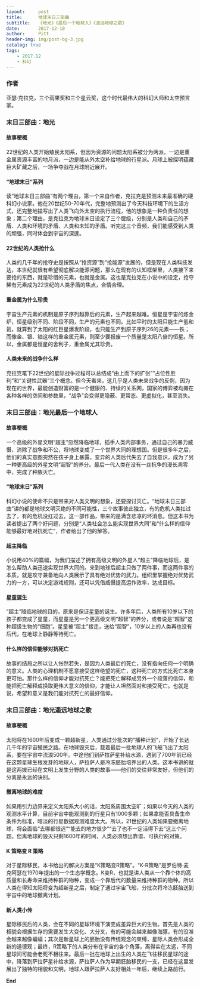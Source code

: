 ```yaml
---
layout:     post
title:      地球末日三部曲
subtitle:   《地光》《最后一个地球人》《遥远地球之歌》
date:       2017-12-10
author:     Pitt
header-img: img/post-bg-3.jpg
catalog: true
tags:
    - 2017.12
    - 科幻
---
```



### 作者

亚瑟·克拉克，三个雨果奖和三个星云奖，这个时代最伟大的科幻大师和太空预言家。


### 末日三部曲：地光

#### 故事梗概
22世纪的人类开始殖民太阳系，但因为资源的问题太阳系被分为两派，一边是重金属资源丰富的地月派，一边是能从外太空补给地球的行星派。月球上被探明蕴藏巨大矿藏之后，一场争夺战在月球附近展开。     
 
#### “地球末日”系列
读“地球末日三部曲”有两个理由，第一个来自作者，克拉克是预测未来最准确的硬科幻小说家。他在20世纪50-70年代，完整地预测出了今天科技环境下的生活方式，还完整地描写出了人类飞向外太空的执行流程，他的想象是一种负责任的想象；第二个理由，是克拉克为地球末日设定了三个层级，分别是人类和自己的矛盾、人类和环境的矛盾、人类和未知的矛盾。听完这三个音频，我们能感受到人类的顽强，同时体会到宇宙的深邃。

#### 22世纪的人类抢什么
人类的几千年的抢夺史是按照从“抢资源”到“抢能源”发展的，但是现在人类科技发达，本世纪就很有希望彻底解决能源问题，那么在现有的认知框架里，人类接下来要抢的东西，就是珍惜的元素，也就是金属。这也是克拉克在小说中的设定，抢夺稀有元素成为22世纪的人类矛盾的焦点，合情合理。

#### 重金属为什么珍贵
宇宙生产元素的机制是原子序列越靠后的元素，生产起来越难。恒星是宇宙的炼金炉，恒星级别不同、阶段不同，生产的元素也不同。比如平时的太阳只能生产氢和氦，就算到了太阳的红巨星爆发阶段，也只能生产到原子序列26的元素——铁；而像金、银、铀这样的重金属元素，则至少要报废一个质量是太阳八倍的恒星。所以，金属都是恒星的舍利子，重金属尤其珍贵。

#### 人类未来的战争什么样
克拉克笔下22世纪的星际战争过程可以总结成“由上而下的扩张”“占位性胜利”和“关键性武器”三个概念。但今天看来，这几乎是人类未来战争的反例，因为现在的世界，最能创造财富的是一个健康的、持续的关系网，国家的博弈被均摊在各种各样的空间和参数里，“战争”会变得更隐蔽、更常态、更虚拟化，甚至消失。



### 末日三部曲：地光最后一个地球人

#### 故事梗概
一个高级的外星文明“超主”忽然降临地球，插手人类内部事务，通过自己的暴力威慑，消除了战争和不公，将地球变成了一个世界大同的理想国。但是很多年之后，他们的真实意图突然在孩子身上暴露，变异的人类后代失去了自我意识，成为了另一种更高级的外星文明“超智”的养分。最后一代人类在没有一丝抗争的漫长凋零中，完成了种族灭亡。     
 
#### “地球末日”系列
科幻小说的使命不只是带来对人类文明的想象，还要探讨灭亡。“地球末日三部曲”讲的都是地球文明灭绝的不同可能性，三个故事彼此独立，有的危机人类扛过去了，有的危机没扛过去，这一部作品，带来的是满含悲凉的坏消息。但这本书为读者提出了两个好问题，分别是“人类社会怎么能实现世界大同”和“什么样的信仰能够最好地对抗死亡”，作者给出了他的解答。

#### 超主降临
小说用40%的篇幅，为我们描述了拥有高级文明的外星人“超主”降临地球后，是怎么帮助人类迅速实现世界大同的。来到地球后超主只做了两件事，而这两件事的本质，就是攻守兼备地向人类展示了具有绝对优势的武力。组织里掌握绝对优势武力的一方，可以决定游戏规则，还可以凭借威慑提高运作效率，达成目标。

#### 星童诞生
“超主”降临地球的目的，原来是保证星童的诞生。许多年后，人类所有10岁以下的孩子都变成了星童，而星童是另一个更高级文明“超智”的养分，或者说是“超智”这种超级生物的“细胞”。星童被“超主”接走，送给“超智”，10岁以上的人类再也没有后代，在地球上静静等待死亡。

#### 什么样的信仰能够对抗死亡
故事的结局之所以让人怅然若失，是因为人类最后的死亡，没有指向任何一个明确的意义。人类的心理机制不愿意接受这样绝望的死亡，这种死亡的方式比死亡本身更可怕。那什么样的信仰才能对抗死亡？能把死亡解释成另外一个段落的信仰，和能把死亡解释成换取更伟大意义的信仰，才能让人坦然面对和接受死亡。也就是说，希望和意义是我们能对抗死亡的最好信仰。  



### 末日三部曲：地光遥远地球之歌

#### 故事梗概
太阳将在1600年后变成一颗超新星，人类通过分批次的“播种计划”，开始了长达几千年的宇宙殖民之路。在地球毁灭后，载着最后一批地球人的飞船飞出了太阳系，要在宇宙中流浪500年。中途他们到萨拉萨星补给水源，遇到了700年前已经在这颗星球生根发芽的地球人，萨拉萨人是冷冻胚胎培养出的人类。这本书讲的就是这两拨已经在文明上发生分野的人类的故事——他们的交往非常友好，但他们的分离是永远的诀别。     
 
#### 撤离地球的难度
如果用引力边界来定义太阳系大小的话，太阳系周围太空旷；如果以今天的人类的观测水平计算，目前宇宙中能观测到的行星只有1000多颗；如果拿能否具备生命条件为标准，暗淡的行星数据观测难度太大。所以，21世纪的人类如果要撤离地球，将会面临“去哪都很远”“能去的地方很少”“去了也不一定活得下去”这三个问题。但离地球的毁灭只剩1600年的时间，人类必须想出靠谱、可执行的对策。

#### K 策略变 R 策略
对于星际移民，本书给出的解决方案是“K策略变R策略”。“K-R策略”是罗伯特·麦克阿瑟在1970年提出的一个生态学概念。K变R，也就是讲人类从一个靠个体的高质量和长寿命来维持种群的物种，变成一个靠后代的数量来维持种群的物种。所以人类在得知太阳将变为超新星之后，制定了通过宇宙飞船，分批次将冷冻胚胎送到宇宙中的地球撤离计划。

#### 新人类小传
星际移民后的人类，会在不同的星球环境下演变成差异巨大的生物。首先是人类的相貌会根据生存的需要发生大变化、大分叉，有的可能会越来越像海豚，有的没准会越来越像蝙蝠；其次是新星球上的胚胎没有传统观念的束缚，星际人类会形成全新的道德观；最终，R策略下的人类分布在宇宙的各个角落，离得实在太远，不同星球间可能会老死不相往来。最后一批在地球上出生的人类在飞往移民星球的途中，降落到萨拉萨星补给水源，萨拉萨人作为早期胚胎移民的一支，已经在这里发展出了独特的相貌和文明，地球人跟萨拉萨人友好相处一年后，继续上路前行。   

**End**
